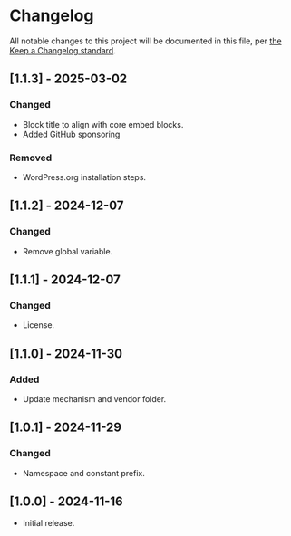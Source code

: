 # Changelog

All notable changes to this project will be documented in this file, per [the Keep a Changelog standard](http://keepachangelog.com/).

## [1.1.3] - 2025-03-02

### Changed

- Block title to align with core embed blocks.
- Added GitHub sponsoring

### Removed

- WordPress.org installation steps.

## [1.1.2] - 2024-12-07

### Changed

- Remove global variable.

## [1.1.1] - 2024-12-07

### Changed

- License.

## [1.1.0] - 2024-11-30

### Added

- Update mechanism and vendor folder.

## [1.0.1] - 2024-11-29

### Changed

- Namespace and constant prefix.

## [1.0.0] - 2024-11-16

- Initial release.
